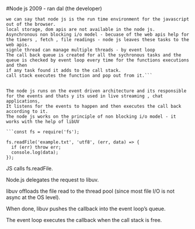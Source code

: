 #Node js
2009 - ran dal (the developer)
```It is built on the v8 engine which is in the chrome browser.(c++)
we can say that node js is the run time environment for the javascript out of the browser.
local storage, dom apis are not available in the node js.
Asynchronous non blocking i/o model - becuase of the web apis help for the timers , fetch , file readings - node js leaves these tasks to the web apis.
signle thread can manage multiple threads - by event loop
The call back queue is created for all the sychronous tasks and the queue is checked by event loop every time for the functions executions and then
if any task found it adds to the call stack. 
call stack executes the function and pop out from it.```


The node js runs on the event driven architecture and its responsible for the events and thats y its used in live streaming , chat applications,
It listens for the events to happen and then executes the call back according to it.
The node js works on the principle of non blocking i/o model - it works with the help of libUV

```const fs = require('fs');

fs.readFile('example.txt', 'utf8', (err, data) => {
  if (err) throw err;
  console.log(data);
});
```







JS calls fs.readFile.

Node.js delegates the request to libuv.

libuv offloads the file read to the thread pool (since most file I/O is not async at the OS level).

When done, libuv pushes the callback into the event loop’s queue.

The event loop executes the callback when the call stack is free.

